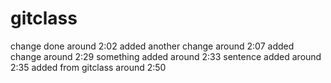 # gitclass
change done around 2:02
added another change around 2:07
added change around 2:29
something added around 2:33
sentence added around 2:35
added from gitclass around 2:50
